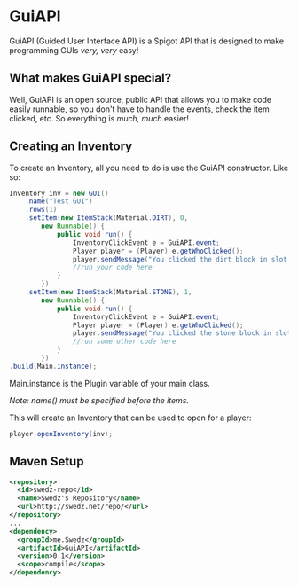 # GuiAPI
GuiAPI (Guided User Interface API) is a Spigot API that is designed to make programming GUIs *very, very* easy!

## What makes GuiAPI special?
Well, GuiAPI is an open source, public API that allows you to make code easily runnable, so you don't have to handle the events, check the item clicked, etc. So everything is *much, much* easier!

## Creating an Inventory
To create an Inventory, all you need to do is use the GuiAPI constructor. Like so:
```java
Inventory inv = new GUI()
	.name("Test GUI")
	.rows(1)
	.setItem(new ItemStack(Material.DIRT), 0, 
		new Runnable() {
			public void run() {
				InventoryClickEvent e = GuiAPI.event;
				Player player = (Player) e.getWhoClicked();
				player.sendMessage("You clicked the dirt block in slot 0 :D");
				//run your code here
			}
		})
	.setItem(new ItemStack(Material.STONE), 1,
		new Runnable() {
			public void run() {
				InventoryClickEvent e = GuiAPI.event;
				Player player = (Player) e.getWhoClicked();
				player.sendMessage("You clicked the stone block in slot 1 :D");
				//run some other code here
			}
		})
.build(Main.instance);
```
Main.instance is the Plugin variable of your main class.

*Note: name() must be specified before the items.*

This will create an Inventory that can be used to open for a player:
```java
player.openInventory(inv);
```

## Maven Setup
```xml
<repository>
  <id>swedz-repo</id>
  <name>Swedz's Repository</name>
  <url>http://swedz.net/repo/</url>
</repository>
...
<dependency>
  <groupId>me.Swedz</groupId>
  <artifactId>GuiAPI</artifactId>
  <version>0.1</version>
  <scope>compile</scope>
</dependency>
```
